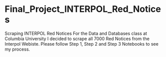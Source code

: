 # Final_Project_INTERPOL_Red_Notices
 Scraping INTERPOL Red Notices
 For the Data and Databases class at Columbia University I decided to scrape all 7000 Red Notices from the Interpol Webiste.
 Please follow Step 1, Step 2 and Step 3 Notebooks to see my process. 
